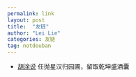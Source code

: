 ```yaml
---
permalink: link
layout: post
title:  "友链"
author: "Lei Lie"
categories: 友链
tag: notdouban
---
```


- [胡涂说](https://hutusi.com/) 任抛星汉归园圃，留取乾坤盛酒囊